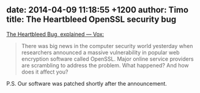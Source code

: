 date: 2014-04-09 11:18:55 +1200
author: Timo
title: The Heartbleed OpenSSL security bug
----

<!-- excerpt -->

[The Heartbleed Bug, explained — Vox:](http://www.vox.com/2014/4/8/5593654/heartbleed-explainer-big-new-web-security-flaw-compromise-privacy)

> There was big news in the computer security world yesterday when researchers announced a massive vulnerability in popular web encryption software called OpenSSL. Major online service providers are scrambling to address the problem. What happened? And how does it affect you?

<!-- /excerpt --> 

P.S. Our software was patched shortly after the announcement.
